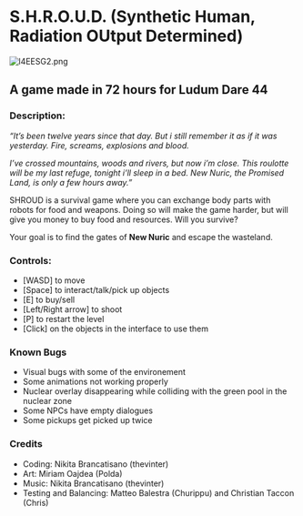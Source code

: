 # S.H.R.O.U.D. (Synthetic Human, Radiation OUtput Determined)
  
![l4EESG2.png](https://static.jam.vg/raw/870/f1/z/23726.png)


## A game made in 72 hours for Ludum Dare 44
### Description:
_“It’s been twelve years since that day. But i still remember it as if it was yesterday. Fire, screams, explosions and blood._

_I’ve crossed mountains, woods and rivers, but now i’m close. This roulotte will be my last refuge, tonight i’ll sleep in a bed. New Nuric, the Promised Land, is only a few hours away.”_

SHROUD is a survival game where you can exchange body parts with robots for food and weapons. Doing so will make the game harder, but will give you money to buy food and resources. Will you survive?

Your goal is to find the gates of **New Nuric** and escape the wasteland.

### Controls:
- [WASD] to move
- [Space] to interact/talk/pick up objects
- [E] to buy/sell
- [Left/Right arrow] to shoot
- [P] to restart the level
- [Click] on the objects in the interface to use them
### Known Bugs
* Visual bugs with some of the environement 
* Some animations not working properly
* Nuclear overlay disappearing while colliding with the green pool in the nuclear zone
* Some NPCs have empty dialogues
* Some pickups get picked up twice

### Credits
-   Coding: Nikita Brancatisano (thevinter)
-   Art: Miriam Oajdea (Polda)
-   Music: Nikita Brancatisano (thevinter)
-   Testing and Balancing: Matteo Balestra (Churippu) and Christian Taccon (Chris)
